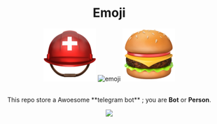 <div align="center">
  <h1>Emoji</h1>
  <img src="/EmojiFolder/⛑%EF%B8%8F.png" alt="emoji"/> <img src="/EmojiFolder/🇮🇷.png" alt="emoji"/> <img src="/EmojiFolder/🍔.png" alt="emoji"/><br/>
  <br>
  <p>This repo store a Awoesome **telegram bot** ; you are <b>Bot</b> or <b>Person</b>.</p>
 
 <img src="https://img.shields.io/github/languages/code-size/distroteam/Emoji"> 
</div>



